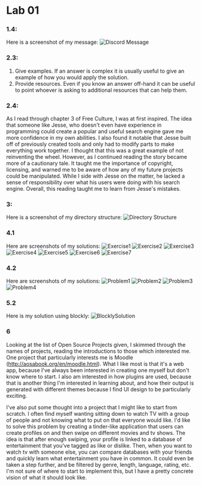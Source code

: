 # Lab 01

### 1.4:
Here is a screenshot of my message:
![Discord Message](message-screenshot.JPG)

### 2.3:
1. Give examples. If an answer is complex it is usually useful to give an example of how you would apply the solution.
2. Provide resources. Even if you know an answer off-hand it can be useful to point whoever is asking to additional resources that can help them.

### 2.4:
As I read through chapter 3 of Free Culture, I was at first inspired. The idea that someone like Jesse, who doesn't even have experience in programming could create a popular and useful search engine gave me more confidence in my own abilities. I also found it notable that Jesse built off of previously created tools and only had to modify parts to make everything work together. I thought that this was a great example of not reinventing the wheel. However, as I continued reading the story became more of a cautionary tale. It taught me the importance of copyright, licensing, and warned me to be aware of how any of my future projects could be manipulated. While I side with Jesse on the matter, he lacked a sense of responsibility over what his users were doing with his search engine. Overall, this reading taught me to learn from Jesse's mistakes.

### 3:
Here is a screenshot of my directory structure:
![Directory Structure](tree-screenshot.JPG)

### 4.1
Here are screenshots of my solutions:
![Exercise1](exercise1.JPG)
![Exercise2](exercise2.JPG)
![Exercise3](exercise3.JPG)
![Exercise4](exercise4.JPG)
![Exercise5](exercise5.JPG)
![Exercise6](exercise6.JPG)
![Exercise7](exercise7.JPG)

### 4.2
Here are screenshots of my solutions:
![Problem1](p1.JPG)
![Problem2](p2.JPG)
![Problem3](p3.JPG)
![Problem4](p4.JPG)

### 5.2
Here is my solution using blockly:
![BlocklySolution](blockly.JPG)

### 6
Looking at the list of Open Source Projects given, I skimmed through the names of projects, reading the introductions to those which interested me. One project that particularly interests me is Moodle (http://aosabook.org/en/moodle.html). What I like most is that it's a web app, because I've always been interested in creating one myself but don't know where to start. I also am interested in how plugins are used, because that is another thing I'm interested in learning about, and how their output is generated with different themes because I find UI design to be particularly exciting.

I've also put some thought into a project that I might like to start from scratch. I often find myself wanting sitting down to watch TV with a group of people and not knowing what to put on that everyone would like. I'd like to solve this problem by creating a tinder-like application that users can create profiles on and then swipe on different movies and tv shows. The idea is that after enough swiping, your profile is linked to a database of entertainment that you've tagged as like or dislike. Then, when you want to watch tv with someone else, you can compare databases with your friends and quickly learn what entertainment you have in common. It could even be taken a step further, and be filtered by genre, length, language, rating, etc. I'm not sure of where to start to implement this, but I have a pretty concrete vision of what it should look like.

